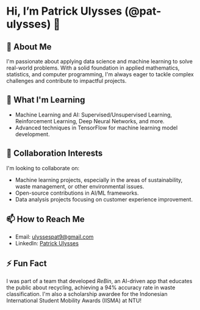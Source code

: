 # Hi, I’m Patrick Ulysses (@pat-ulysses) 👋

## 👀 About Me
I'm passionate about applying data science and machine learning to solve real-world problems. With a solid foundation in applied mathematics, statistics, and computer programming, I'm always eager to tackle complex challenges and contribute to impactful projects.

## 🌱 What I'm Learning
- Machine Learning and AI: Supervised/Unsupervised Learning, Reinforcement Learning, Deep Neural Networks, and more.
- Advanced techniques in TensorFlow for machine learning model development.

## 💞️ Collaboration Interests
I'm looking to collaborate on:
- Machine learning projects, especially in the areas of sustainability, waste management, or other environmental issues.
- Open-source contributions in AI/ML frameworks.
- Data analysis projects focusing on customer experience improvement.

## 📫 How to Reach Me
- Email: ulyssespat9@gmail.com
- LinkedIn: [Patrick Ulysses](https://www.linkedin.com/in/patrick-ulysses-567209218/)

## ⚡ Fun Fact
I was part of a team that developed *ReBin*, an AI-driven app that educates the public about recycling, achieving a 94% accuracy rate in waste classification. I'm also a scholarship awardee for the Indonesian International Student Mobility Awards (IISMA) at NTU!
